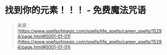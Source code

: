 <!--yml

category: 未分类

date: 2024-06-12 18:54:41

-->

# 找到你的元素！！！ - 免费魔法咒语

> 来源：[https://www.spellsofmagic.com/spells/life_spells/career_spells/15294/page.html#0001-01-01](https://www.spellsofmagic.com/spells/life_spells/career_spells/15294/page.html#0001-01-01)
